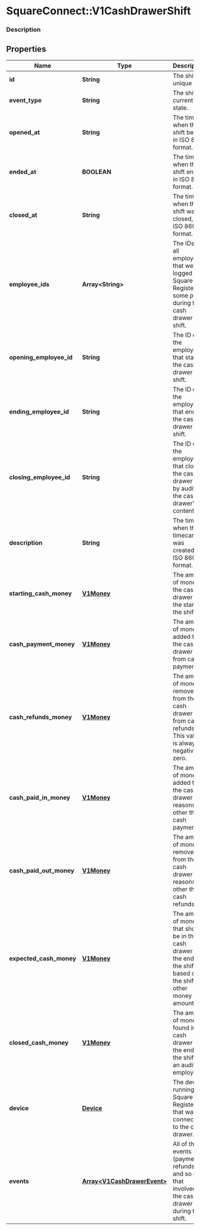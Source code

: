 # SquareConnect::V1CashDrawerShift

### Description

## Properties
Name | Type | Description | Notes
------------ | ------------- | ------------- | -------------
**id** | **String** | The shift&#39;s unique ID. | [optional] 
**event_type** | **String** | The shift&#39;s current state. | [optional] 
**opened_at** | **String** | The time when the shift began, in ISO 8601 format. | [optional] 
**ended_at** | **BOOLEAN** | The time when the shift ended, in ISO 8601 format. | [optional] 
**closed_at** | **String** | The time when the shift was closed, in ISO 8601 format. | [optional] 
**employee_ids** | **Array&lt;String&gt;** | The IDs of all employees that were logged into Square Register at some point during the cash drawer shift. | [optional] 
**opening_employee_id** | **String** | The ID of the employee that started the cash drawer shift. | [optional] 
**ending_employee_id** | **String** | The ID of the employee that ended the cash drawer shift. | [optional] 
**closing_employee_id** | **String** | The ID of the employee that closed the cash drawer shift by auditing the cash drawer&#39;s contents. | [optional] 
**description** | **String** | The time when the timecard was created, in ISO 8601 format. | [optional] 
**starting_cash_money** | [**V1Money**](V1Money.md) | The amount of money in the cash drawer at the start of the shift. | [optional] 
**cash_payment_money** | [**V1Money**](V1Money.md) | The amount of money added to the cash drawer from cash payments. | [optional] 
**cash_refunds_money** | [**V1Money**](V1Money.md) | The amount of money removed from the cash drawer from cash refunds. This value is always negative or zero. | [optional] 
**cash_paid_in_money** | [**V1Money**](V1Money.md) | The amount of money added to the cash drawer for reasons other than cash payments. | [optional] 
**cash_paid_out_money** | [**V1Money**](V1Money.md) | The amount of money removed from the cash drawer for reasons other than cash refunds. | [optional] 
**expected_cash_money** | [**V1Money**](V1Money.md) | The amount of money that should be in the cash drawer at the end of the shift, based on the shift&#39;s other money amounts. | [optional] 
**closed_cash_money** | [**V1Money**](V1Money.md) | The amount of money found in the cash drawer at the end of the shift by an auditing employee. | [optional] 
**device** | [**Device**](Device.md) | The device running Square Register that was connected to the cash drawer. | [optional] 
**events** | [**Array&lt;V1CashDrawerEvent&gt;**](V1CashDrawerEvent.md) | All of the events (payments, refunds, and so on) that involved the cash drawer during the shift. | [optional] 


